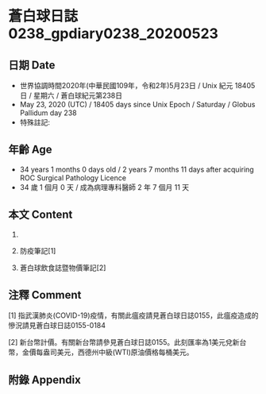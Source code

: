 # 蒼白球日誌0238_gpdiary0238_20200523 #

## 日期 Date ##

* 世界協調時間2020年(中華民國109年，令和2年)5月23日 / Unix 紀元 18405 日 / 星期六 / 蒼白球紀元第238日
* May 23, 2020 (UTC) / 18405 days since Unix Epoch / Saturday / Globus Pallidum day 238
* 特殊註記:

## 年齡 Age ##

* 34 years 1 months 0 days old / 2 years 7 months 11 days after acquiring ROC Surgical Pathology Licence
* 34 歲 1 個月 0 天 / 成為病理專科醫師 2 年 7 個月 11 天

## 本文 Content ##

1. 

    
2. 防疫筆記[1]

    
3. 蒼白球飲食誌暨物價筆記[2]

    

## 注釋 Comment ##

[1] 指武漢肺炎(COVID-19)疫情，有關此瘟疫請見蒼白球日誌0155，此瘟疫造成的慘況請見蒼白球日誌0155-0184


[2] 新台幣計價。有關新台幣請參見蒼白球日誌0155。此刻匯率為1美元兌新台幣，金價每盎司美元，西德州中級(WTI)原油價格每桶美元。



## 附錄 Appendix ##

